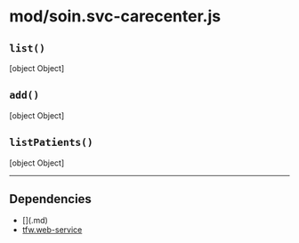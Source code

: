 # mod/soin.svc-carecenter.js
## `list()`

[object Object]

## `add()`

[object Object]

## `listPatients()`

[object Object]


----

## Dependencies
* [$]($.md)
* [tfw.web-service](tfw.web-service.md)